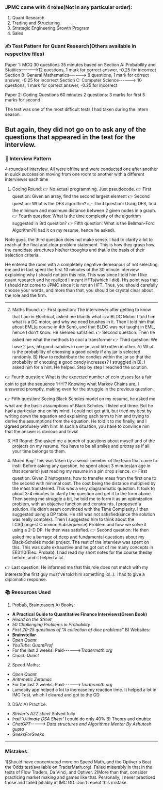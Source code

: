 ### JPMC came with 4 roles(Not in any particular order):
1) Quant Research
2) Trading and Structuring
3) Strategic Engineering Growth Program
4) Sales



### ✍️ Test Pattern for Quant Research(Others available in respective files)

Paper 1: MCQ 30 questions 35 minutes based on 
Section A: Probability and Statitics------>12 questions, 1 mark for correct answer, -0.25 for incorrect
Section B: General Mathematics------> 8 questions, 1 mark for correct answer, -0.25 for incorrect
Section C: Computer Science------> 10 questions, 1 mark for correct answer, -0.25 for incorrect

Paper 2: Coding Questions
60 minutes 2 questions:
3 marks for first
5 marks for second


The test was one of the most difficult tests I had taken during the intern season.

But again, they did not go on to ask any of the questions that appeared in the test for the interview.
---

### 👥 Interview Pattern

4 rounds of interview. All were offline and were conducted one after another in quick succession moving from one room to another with a different interviewer each time

1) Coding Round:
👉 No actual programming. Just pseudocode.
👉 First question: Given an array, find the second largest element
👉 Second question: What is the DFS algorithm?
👉 Third question: Using DFS, find the minimum and maximum distance between 2 given nodes in a graph.
👉 Fourth question: What is the time complexity of the algorithm suggested in 3rd question?
👉 Fifth question: What is the Bellman-Ford Algorithm?(I had it on my resume, hence he asked).

Note guys, the third question does not make sense. I had to clarify a lot to reach at the final and clear problem statement. This is how they grasp how the candidate structures
his/her thoughts and that is the basis of their selection criteria.

He entered the room with a completely negative demeanour of not selecting me and in fact spent the first 10 minutes of the 30 minute interview explaining why I should not join this
role. This was since I told him I like quant research and he realized I meant HFTs(which I did). His point was that I should not come to JPMC since it is not an HFT. 
Thus, you should carefully choose your words, and more than that, you should be crystal clear about the role and the firm.

---
2) Maths Round:
👉 First question: The interviewer after getting to know that I am in Electrical, asked me bluntly what is a BLDC Motor. I told him what is a DC motor, and why we need brushes in it. Then I told
him that about EML(a course in 4th Sem), and that BLDC was not taught in EML, hence I don't know. He seemed satisfied.
👉 Second question: Then he asked me what the methods to cool a transformer 
👉 Third question: We have 2 jars, 50 good candies in one jar, and 50 rotten in other.
A) What is the probability of choosing a good candy if any jar is selected randomly.
B) How to redistribute the candies within the jar so that the probablity of choosing a good candy increases?
I struggled in B). I asked him for a hint. He helped. Step by step I reached the solution.

👉 Fourth question: What is the expected number of coin tosses for a fair coin to get the sequence 'HH'? 
Knowing what Markov Chains are, I answered promptly, making even for the struggle in the previous question.

👉 Fifth question: Seeing Black Scholes model on my resume, he asked me what are the basic assumptions of Black Scholes.
I listed out three. But he had a particular one on his mind. I could not get at it, but tried my best by writing down the equation and explaining each term to him and trying
to derive the assumptions from the equation. He told it to me finally, and I agreed profusely with him. In such a situation, you have to convince him that the answer is 
obvious and trivial

3) HR Round:
She asked me a bunch of questions about myself and of the projects on my resume. You have to be all smiles and protray as if all your time belongs to them.

4) Mixed Bag:
This was taken by a senior member of the team that came to insti. Before asking any question, he spent about 3 minutes(an age in that scenario) just reading my resume in a 
pin drop silence.
👉 First question:
Given 2 histograms, how to transfer mass from the first one to the second with minimal cost. The cost being the distance multiplied by the mass transferred. This was a very 
diagrammatic question. It took to about 3-4 minutes to clarify the question and get it to the form above. Then seeing me struggle a bit, he told me to form it as an 
optimization problem, with an objecive function and constraints. I proposed a solution. He didn't seem convinced with the Time Complexity. I then suggested using a DP table.
He still was not satisfied(since the solution was really complex). Then I suggested him to think about the LCS(Longest Common Subsequence) Problem and how we solve it using
a 2-D DP. He then was satisfied.
👉 Second question:
He then asked me a barrage of deep and fundamental questions about my Black-Scholes model project. The rest of the interview was spent on this. This was quite exhaustive and 
he got out of me many concepts in EE3110(Elec. Probab). I had read my short notes for the course theday before, and it helped a lot.

👉 Last question:
He informed me that this role does not match with my interests(the first guy must've told him something lol..). I had to give a diplomatic response.







### 📚 Resources Used

1) Probab, Brainteasers
A) Books:
  - **A Practical Guide to Quantitative Finance Interviews(Green Book)**
  - *Heard on the Street*
  - *50 Challenging Problems in Probability*
  - *First 20-25 questions of "A collection of dice problems"*
B) Websites:
  - **Brainstellar**
  - *Open Quant*
  - *YouTube: QuantProf*
  - For the last 2 weeks: Paid------>*Tradermath.org*
  - *Coach Quant*
2) Speed Maths:
  - *Open Quant*
  - *Arithmetic Zetamac*
  - For the last 2 weeks: Paid------>*Tradermath.org*
  - Lumosity app helped a lot to increase my reaction time. It helped a lot in IMC Test, which I cleared and got to the GD

3) DSA:
A) Practice:
  - *Striver's A2Z sheet* Solved fully
  - *Insti 'Ultimate DSA Sheet'* I could do only 40%
B) Theory and doubts:
  - *ChatGPT-----> Data structures and Algorithms Mentor By Ashutosh gupta*
  - *GeeksForGeeks*

---
###  Mistakes:
1)Should have concentrated more on Speed Math, and the Optiver's Beat the Odds test(available on TraderMath.org). Failed miserably in that in the tests of Flow Traders, Da Vinci, and Optiver. 
2)More than that, consider practicing market making and games like that. Personally, I never practiced those and failed pitiably in IMC GD. Don't repeat this mistake.



















